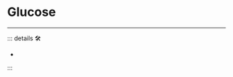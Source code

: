 # Glucose

---

<!-- =================================================== -->
<!-- =================================================== -->
<!-- =================================================== -->
<!-- =================================================== -->
<!-- =================================================== -->
::: details 🛠

-

:::
